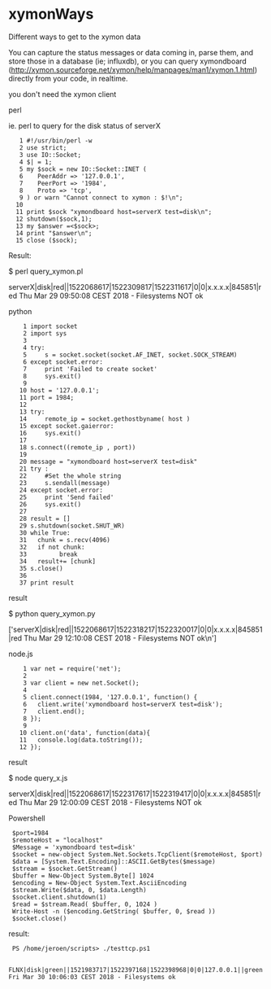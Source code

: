 # xymonWays
Different ways to get to the xymon data

You can capture the status messages or data coming in, parse them, and store those in a database (ie; influxdb), or you can query xymondboard (http://xymon.sourceforge.net/xymon/help/manpages/man1/xymon.1.html) directly from your code, in realtime.

you don't need the xymon client

perl 

ie. perl to query for the disk status of serverX 

       1 #!/usr/bin/perl -w
       2 use strict;
       3 use IO::Socket;
       4 $| = 1;
       5 my $sock = new IO::Socket::INET (
       6    PeerAddr => '127.0.0.1',
       7    PeerPort => '1984',
       8    Proto => 'tcp',
       9 ) or warn "Cannot connect to xymon : $!\n";
      10
      11 print $sock "xymondboard host=serverX test=disk\n";
      12 shutdown($sock,1);
      13 my $answer =<$sock>;
      14 print "$answer\n";
      15 close ($sock);

Result:

   $ perl query_xymon.pl
   
   serverX|disk|red||1522068617|1522309817|1522311617|0|0|x.x.x.x|845851|red Thu Mar 29 09:50:08 CEST 2018 - Filesystems NOT ok

python

        1 import socket
        2 import sys
        3
        4 try:
        5     s = socket.socket(socket.AF_INET, socket.SOCK_STREAM)
        6 except socket.error:
        7     print 'Failed to create socket'
        8     sys.exit()
        9
       10 host = '127.0.0.1';
       11 port = 1984;
       12
       13 try:
       14     remote_ip = socket.gethostbyname( host )
       15 except socket.gaierror:
       16     sys.exit()
       17
       18 s.connect((remote_ip , port))
       19
       20 message = "xymondboard host=serverX test=disk"
       21 try :
       22     #Set the whole string
       23     s.sendall(message)
       24 except socket.error:
       25     print 'Send failed'
       26     sys.exit()
       27
       28 result = []
       29 s.shutdown(socket.SHUT_WR)
       30 while True:
       31   chunk = s.recv(4096)
       32   if not chunk:
       33         break
       34   result+= [chunk]
       35 s.close()
       36
       37 print result
       
result

   $ python query_xymon.py
   
   ['serverX|disk|red||1522068617|1522318217|1522320017|0|0|x.x.x.x|845851|red Thu Mar 29 12:10:08 CEST 2018 - Filesystems NOT ok\n']

       

node.js 

        1 var net = require('net');
        2
        3 var client = new net.Socket();
        4
        5 client.connect(1984, '127.0.0.1', function() {
        6   client.write('xymondboard host=serverX test=disk');
        7   client.end();
        8 });
        9
       10 client.on('data', function(data){
       11   console.log(data.toString());
       12 });

       
result

   $ node query_x.js
   
   serverX|disk|red||1522068617|1522317617|1522319417|0|0|x.x.x.x|845851|red Thu Mar 29 12:00:09 CEST 2018 - Filesystems NOT ok

Powershell

     $port=1984
     $remoteHost = "localhost"
     $Message = 'xymondboard test=disk'
     $socket = new-object System.Net.Sockets.TcpClient($remoteHost, $port)
     $data = [System.Text.Encoding]::ASCII.GetBytes($message)
     $stream = $socket.GetStream()
     $buffer = New-Object System.Byte[] 1024
     $encoding = New-Object System.Text.AsciiEncoding
     $stream.Write($data, 0, $data.Length)
     $socket.client.shutdown(1)
     $read = $stream.Read( $buffer, 0, 1024 )
     Write-Host -n ($encoding.GetString( $buffer, 0, $read ))
     $socket.close()

result:
    
     PS /home/jeroen/scripts> ./testtcp.ps1         
     
     FLNX|disk|green||1521983717|1522397168|1522398968|0|0|127.0.0.1||green Fri Mar 30 10:06:03 CEST 2018 - Filesystems ok
